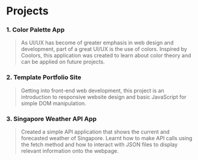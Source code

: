 # Projects

### 1. Color Palette App
> As UI/UX has become of greater emphasis in web design and development, part of a great UI/UX is the use of colors. Inspired by Coolors, this application was created to learn about color theory and can be applied on future projects.

### 2. Template Portfolio Site
> Getting into front-end web development, this project is an introduction to responsive website design and basic JavaScript for simple DOM manipulation.

### 3. Singapore Weather API App
> Created a simple API application that shows the current and forecasted weather of Singapore. Learnt how to make API calls using the fetch method and how to   interact with JSON files to display relevant information onto the webpage.
